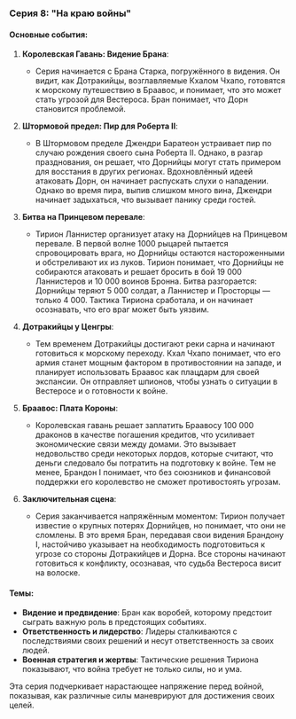 ### Серия 8: "На краю войны"

#### Основные события:

1. **Королевская Гавань: Видение Брана**:

   - Серия начинается с Брана Старка, погружённого в видения. Он видит, как Дотракийцы, возглавляемые Кхалом Чхапо, готовятся к морскому путешествию в Браавос, и понимает, что это может стать угрозой для Вестероса. Бран понимает, что Дорн становится проблемой.

2. **Штормовой предел: Пир для Роберта II**:

   - В Штормовом пределе Джендри Баратеон устраивает пир по случаю рождения своего сына Роберта II. Однако, в разгар празднования, он решает, что Дорнийцы могут стать примером для восстания в других регионах. Вдохновлённый идеей атаковать Дорн, он начинает распускать слухи о нападении. Однако во время пира, выпив слишком много вина, Джендри начинает задыхаться, что вызывает панику среди гостей.

3. **Битва на Принцевом перевале**:

   - Тирион Ланнистер организует атаку на Дорнийцев на Принцевом перевале. В первой волне 1000 рыцарей пытается спровоцировать врага, но Дорнийцы остаются настороженными и обстреливают их из луков. Тирион понимает, что Дорнийцы не собираются атаковать и решает бросить в бой 19 000 Ланнистеров и 10 000 воинов Бронна. Битва разгорается: Дорнийцы теряют 5 000 солдат, а Ланнистер и Просторцы — только 4 000. Тактика Тириона сработала, и он начинает осознавать, что его враг может быть уязвим.

4. **Дотракийцы у Ценгры**:

   - Тем временем Дотракийцы достигают реки сарна и начинают готовиться к морскому переходу. Кхал Чхапо понимает, что его армия станет мощным фактором в противостоянии на западе, и планирует использовать Браавос как плацдарм для своей экспансии. Он отправляет шпионов, чтобы узнать о ситуации в Вестеросе и о готовности к войне.

5. **Браавос: Плата Короны**:

   - Королевская гавань решает заплатить Браавосу 100 000 драконов в качестве погашения кредитов, что усиливает экономические связи между домами. Это вызывает недовольство среди некоторых лордов, которые считают, что деньги следовало бы потратить на подготовку к войне. Тем не менее, Брандон I понимает, что без союзников и финансовой поддержки его королевство не сможет противостоять угрозам.

6. **Заключительная сцена**:
   - Серия заканчивается напряжённым моментом: Тирион получает известие о крупных потерях Дорнийцев, но понимает, что они не сломлены. В это время Бран, передавая свои видения Брандону I, настойчиво указывает на необходимость подготовиться к угрозе со стороны Дотракийцев и Дорна. Все стороны начинают готовиться к конфликту, осознавая, что судьба Вестероса висит на волоске.

#### Темы:

- **Видение и предвидение**: Бран как воробей, которому предстоит сыграть важную роль в предстоящих событиях.
- **Ответственность и лидерство**: Лидеры сталкиваются с последствиями своих решений и несут ответственность за своих людей.
- **Военная стратегия и жертвы**: Тактические решения Тириона показывают, что война требует не только силы, но и ума.

Эта серия подчеркивает нарастающее напряжение перед войной, показывая, как различные силы маневрируют для достижения своих целей.
